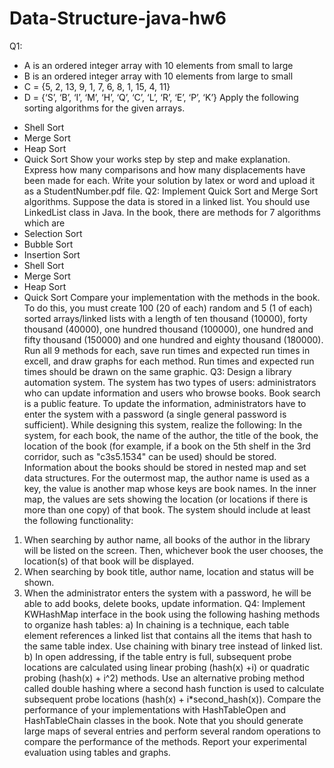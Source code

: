 # Data-Structure-java-hw6
Q1:
* A is an ordered integer array with 10 elements from small to large
* B is an ordered integer array with 10 elements from large to small
* C = {5, 2, 13, 9, 1, 7, 6, 8, 1, 15, 4, 11}
* D = {‘S’, ‘B’, ‘I’, ‘M’, ‘H’, ‘Q’, ‘C’, ‘L’, ‘R’, ‘E’, ‘P’, ‘K’}
Apply the following sorting algorithms for the given arrays.
- Shell Sort
- Merge Sort
- Heap Sort
- Quick Sort
Show your works step by step and make explanation. Express how many comparisons and how many
displacements have been made for each. Write your solution by latex or word and upload it as a
StudentNumber.pdf file.
Q2:
Implement Quick Sort and Merge Sort algorithms. Suppose the data is stored in a linked list. You
should use LinkedList class in Java.
In the book, there are methods for 7 algorithms which are
- Selection Sort
- Bubble Sort
- Insertion Sort
- Shell Sort
- Merge Sort
- Heap Sort
- Quick Sort
Compare your implementation with the methods in the book. To do this, you must create 100 (20 of
each) random and 5 (1 of each) sorted arrays/linked lists with a length of ten thousand (10000), forty
thousand (40000), one hundred thousand (100000), one hundred and fifty thousand (150000) and one
hundred and eighty thousand (180000). Run all 9 methods for each, save run times and expected run
times in excell, and draw graphs for each method. Run times and expected run times should be drawn
on the same graphic.
Q3:
Design a library automation system. The system has two types of users: administrators who can update
information and users who browse books.
Book search is a public feature. To update the information, administrators have to enter the system with
a password (a single general password is sufficient).
While designing this system, realize the following: In the system, for each book, the name of the
author, the title of the book, the location of the book (for example, if a book on the 5th shelf in the 3rd
corridor, such as "c3s5.1534" can be used) should be stored. Information about the books should be
stored in nested map and set data structures. For the outermost map, the author name is used as a key,
the value is another map whose keys are book names. In the inner map, the values are sets showing the
location (or locations if there is more than one copy) of that book.
The system should include at least the following functionality:
1. When searching by author name, all books of the author in the library will be listed on the screen.
Then, whichever book the user chooses, the location(s) of that book will be displayed.
2. When searching by book title, author name, location and status will be shown.
3. When the administrator enters the system with a password, he will be able to add books, delete
books, update information.
Q4:
Implement KWHashMap interface in the book using the following hashing methods to organize hash
tables:
a) In chaining is a technique, each table element references a linked list that contains all the items that
hash to the same table index. Use chaining with binary tree instead of linked list.
b) In open addressing, if the table entry is full, subsequent probe locations are calculated using linear
probing (hash(x) +i) or quadratic probing (hash(x) + i^2) methods. Use an alternative probing method
called double hashing where a second hash function is used to calculate subsequent probe locations
(hash(x) + i*second_hash(x)).
Compare the performance of your implementations with HashTableOpen and HashTableChain classes
in the book. Note that you should generate large maps of several entries and perform several random
operations to compare the performance of the methods. Report your experimental evaluation using
tables and graphs. 

